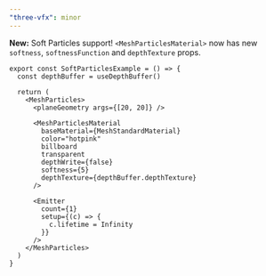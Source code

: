 ```yaml
---
"three-vfx": minor
---
```


**New:** Soft Particles support! `<MeshParticlesMaterial>` now has new `softness`, `softnessFunction` and `depthTexture` props.

```tsx
export const SoftParticlesExample = () => {
  const depthBuffer = useDepthBuffer()

  return (
    <MeshParticles>
      <planeGeometry args={[20, 20]} />

      <MeshParticlesMaterial
        baseMaterial={MeshStandardMaterial}
        color="hotpink"
        billboard
        transparent
        depthWrite={false}
        softness={5}
        depthTexture={depthBuffer.depthTexture}
      />

      <Emitter
        count={1}
        setup={(c) => {
          c.lifetime = Infinity
        }}
      />
    </MeshParticles>
  )
}
```
